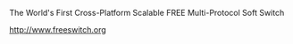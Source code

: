 The World's First Cross-Platform Scalable FREE Multi-Protocol Soft Switch

http://www.freeswitch.org